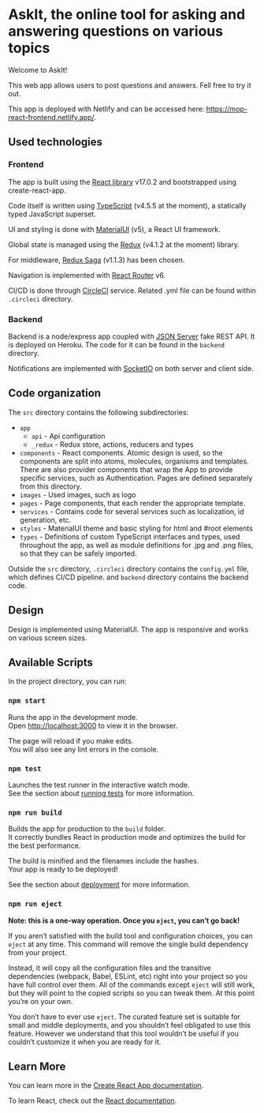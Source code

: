 # AskIt, the online tool for asking and answering questions on various topics

Welcome to AskIt!

This web app allows users to post questions and answers. Fell free to try it out. 

This app is deployed with Netlify and can be accessed here: https://mop-react-frontend.netlify.app/.

## Used technologies

### Frontend

The app is built using the [React library](https://reactjs.org/) v17.0.2 and bootstrapped using create-react-app.

Code itself is written using [TypeScript](https://www.typescriptlang.org/) (v4.5.5 at the moment), a statically typed JavaScript superset.

UI and styling is done with [MaterialUI](https://material-ui.com/) (v5), a React UI framework.

Global state is managed using the [Redux](https://redux.js.org/) (v4.1.2 at the moment) library.

For middleware, [Redux Saga](https://redux-saga.js.org/) (v1.1.3) has been chosen.

Navigation is implemented with [React Router](https://reactrouter.com/docs/en/v6/getting-started/overview) v6.

CI/CD is done through [CircleCI](https://circleci.com/) service. Related .yml file can be found within ```.circleci``` directory.

### Backend

Backend is a node/express app coupled with [JSON Server](https://github.com/typicode/json-server) fake REST API. It is deployed on Heroku. The code for it can be found in the ```backend``` directory.

Notifications are implemented with [SocketIO](https://socket.io/) on both server and client side.

## Code organization

The ```src``` directory contains the following subdirectories:

* ```app```
  * ```api``` - Api configuration
  * ```_redux``` - Redux store, actions, reducers and types
* ```components``` - React components. Atomic design is used, so the components are split into atoms, molecules, organisms and templates. There are also provider components that wrap the App to provide specific services, such as Authentication. Pages are defined separately from this directory.
* ```images``` - Used images, such as logo
* ```pages``` - Page components, that each render the appropriate template.
* ```services``` - Contains code for several services such as localization, id generation, etc.
* ```styles``` - MaterialUI theme and basic styling for html and #root elements
* ```types``` - Definitions of custom TypeScript interfaces and types, used throughout the app, as well as module definitions for .jpg and .png files, so that they can be safely imported.

Outside the ```src``` directory, ```.circleci``` directory contains the ```config.yml``` file, which defines CI/CD pipeline. and ```backend``` directory contains the backend code.

## Design

Design is implemented using MaterialUI. The app is responsive and works on various screen sizes.

## Available Scripts

In the project directory, you can run:

### `npm start`

Runs the app in the development mode.<br />
Open [http://localhost:3000](http://localhost:3000) to view it in the browser.

The page will reload if you make edits.<br />
You will also see any lint errors in the console.

### `npm test`

Launches the test runner in the interactive watch mode.<br />
See the section about [running tests](https://facebook.github.io/create-react-app/docs/running-tests) for more information.

### `npm run build`

Builds the app for production to the `build` folder.<br />
It correctly bundles React in production mode and optimizes the build for the best performance.

The build is minified and the filenames include the hashes.<br />
Your app is ready to be deployed!

See the section about [deployment](https://facebook.github.io/create-react-app/docs/deployment) for more information.

### `npm run eject`

**Note: this is a one-way operation. Once you `eject`, you can’t go back!**

If you aren’t satisfied with the build tool and configuration choices, you can `eject` at any time. This command will remove the single build dependency from your project.

Instead, it will copy all the configuration files and the transitive dependencies (webpack, Babel, ESLint, etc) right into your project so you have full control over them. All of the commands except `eject` will still work, but they will point to the copied scripts so you can tweak them. At this point you’re on your own.

You don’t have to ever use `eject`. The curated feature set is suitable for small and middle deployments, and you shouldn’t feel obligated to use this feature. However we understand that this tool wouldn’t be useful if you couldn’t customize it when you are ready for it.

## Learn More

You can learn more in the [Create React App documentation](https://facebook.github.io/create-react-app/docs/getting-started).

To learn React, check out the [React documentation](https://reactjs.org/).
